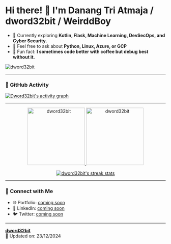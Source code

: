 <link rel="stylesheet" type="text/css" href="https://cdn.jsdelivr.net/gh/devicons/devicon@latest/devicon.min.css" />

# Hi there! 👋 I'm Danang Tri Atmaja / dword32bit / WeirddBoy

- 🌱 Currently exploring **Kotlin, Flask, Machine Learning, DevSecOps, and Cyber Security.**
- 💬 Feel free to ask about **Python, Linux, Azure, or GCP**
- 🤔 Fun fact: **I sometimes code better with coffee but debug best without it.**

<p align="left"> 
  <img src="https://komarev.com/ghpvc/?username=dword32bit&label=Profile%20views&color=blueviolet&style=flat" alt="dword32bit" /> 
</p>

---

### 🚀 GitHub Activity
[![Dword32bit's activity graph](https://github-readme-activity-graph.vercel.app/graph?username=dword32bit&bg_color=0f2027&color=2ec4b6&line=cbf3f0&point=ffb703&area=true&hide_border=true)](https://github.com/ashutosh00710/github-readme-activity-graph)

---

<div align="center">
  <a href="https://github.com/dword32bit">
    <img height="180em" src="https://github-readme-stats.vercel.app/api/top-langs?username=dword32bit&show_icons=true&locale=en&theme=radical" alt="dword32bit" /> <!-- &layout=compact -->
    <img height="180em" src="https://github-readme-stats.vercel.app/api?username=dword32bit&show_icons=true&locale=en&theme=radical" alt="dword32bit" />
  </a>
</div>

<p align="center">
  <a href="https://github.com/dword32bit">
    <img src="https://github-readme-streak-stats.herokuapp.com/?user=dword32bit&theme=radical" alt="dword32bit's streak stats" />
  </a>
</p>

---

### 🔗 Connect with Me  
- 🌐 Portfolio: [coming soon](https://yourwebsite.com)  
- 💼 LinkedIn: [coming soon](https://linkedin.com/in/dword32bit)  
- 🐦 Twitter: [coming soon](https://twitter.com/dword32bit)

---

**[dword32bit](https://github.com/dword32bit)**  
📅 Updated on: 23/12/2024
